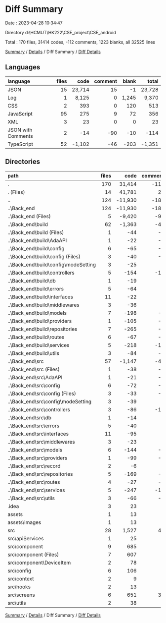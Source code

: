 # Diff Summary

Date : 2023-04-28 10:34:47

Directory d:\\HCMUT\\HK222\\CSE_project\\CSE_android

Total : 170 files,  31414 codes, -112 comments, 1223 blanks, all 32525 lines

[Summary](results.md) / [Details](details.md) / Diff Summary / [Diff Details](diff-details.md)

## Languages
| language | files | code | comment | blank | total |
| :--- | ---: | ---: | ---: | ---: | ---: |
| JSON | 15 | 23,714 | 15 | -1 | 23,728 |
| Log | 1 | 8,125 | 0 | 1,245 | 9,370 |
| CSS | 2 | 393 | 0 | 120 | 513 |
| JavaScript | 95 | 275 | 9 | 72 | 356 |
| XML | 3 | 23 | 0 | 0 | 23 |
| JSON with Comments | 2 | -14 | -90 | -10 | -114 |
| TypeScript | 52 | -1,102 | -46 | -203 | -1,351 |

## Directories
| path | files | code | comment | blank | total |
| :--- | ---: | ---: | ---: | ---: | ---: |
| . | 170 | 31,414 | -112 | 1,223 | 32,525 |
| . (Files) | 14 | 41,781 | 27 | 1,377 | 43,185 |
| .. | 124 | -11,930 | -182 | -278 | -12,390 |
| ..\\Back_end | 124 | -11,930 | -182 | -278 | -12,390 |
| ..\\Back_end (Files) | 5 | -9,420 | -90 | -14 | -9,524 |
| ..\\Back_end\\build | 62 | -1,363 | -46 | -61 | -1,470 |
| ..\\Back_end\\build (Files) | 1 | -44 | -6 | -1 | -51 |
| ..\\Back_end\\build\\AdaAPI | 1 | -22 | -1 | -1 | -24 |
| ..\\Back_end\\build\\config | 6 | -65 | -4 | -5 | -74 |
| ..\\Back_end\\build\\config (Files) | 3 | -40 | -4 | -3 | -47 |
| ..\\Back_end\\build\\config\\modeSetting | 3 | -25 | 0 | -2 | -27 |
| ..\\Back_end\\build\\controllers | 5 | -154 | -13 | -5 | -172 |
| ..\\Back_end\\build\\db | 1 | -19 | 0 | -1 | -20 |
| ..\\Back_end\\build\\errors | 5 | -64 | 0 | -5 | -69 |
| ..\\Back_end\\build\\interfaces | 11 | -22 | 0 | -11 | -33 |
| ..\\Back_end\\build\\middlewares | 3 | -36 | 0 | -3 | -39 |
| ..\\Back_end\\build\\models | 7 | -198 | -2 | -7 | -207 |
| ..\\Back_end\\build\\providers | 1 | -105 | -1 | -1 | -107 |
| ..\\Back_end\\build\\repositories | 7 | -265 | -3 | -7 | -275 |
| ..\\Back_end\\build\\routes | 6 | -67 | -4 | -6 | -77 |
| ..\\Back_end\\build\\services | 5 | -218 | -10 | -5 | -233 |
| ..\\Back_end\\build\\utils | 3 | -84 | -2 | -3 | -89 |
| ..\\Back_end\\src | 57 | -1,147 | -46 | -203 | -1,396 |
| ..\\Back_end\\src (Files) | 1 | -38 | -6 | -8 | -52 |
| ..\\Back_end\\src\\AdaAPI | 1 | -21 | -1 | -5 | -27 |
| ..\\Back_end\\src\\config | 6 | -72 | -4 | -10 | -86 |
| ..\\Back_end\\src\\config (Files) | 3 | -33 | -4 | -10 | -47 |
| ..\\Back_end\\src\\config\\modeSetting | 3 | -39 | 0 | 0 | -39 |
| ..\\Back_end\\src\\controllers | 3 | -86 | -12 | -18 | -116 |
| ..\\Back_end\\src\\db | 1 | -14 | 0 | -3 | -17 |
| ..\\Back_end\\src\\errors | 5 | -40 | 0 | -12 | -52 |
| ..\\Back_end\\src\\interfaces | 11 | -95 | 0 | -24 | -119 |
| ..\\Back_end\\src\\middlewares | 3 | -23 | 0 | -9 | -32 |
| ..\\Back_end\\src\\models | 6 | -144 | -1 | -22 | -167 |
| ..\\Back_end\\src\\providers | 1 | -99 | -2 | -11 | -112 |
| ..\\Back_end\\src\\record | 2 | -6 | 0 | 0 | -6 |
| ..\\Back_end\\src\\repositories | 5 | -169 | -6 | -30 | -205 |
| ..\\Back_end\\src\\routes | 4 | -27 | -2 | -12 | -41 |
| ..\\Back_end\\src\\services | 5 | -247 | -10 | -24 | -281 |
| ..\\Back_end\\src\\utils | 3 | -66 | -2 | -15 | -83 |
| .idea | 3 | 23 | 0 | 0 | 23 |
| assets | 1 | 13 | 0 | 2 | 15 |
| assets\\images | 1 | 13 | 0 | 2 | 15 |
| src | 28 | 1,527 | 43 | 122 | 1,692 |
| src\\apiServices | 1 | 25 | 0 | 4 | 29 |
| src\\component | 9 | 685 | 2 | 47 | 734 |
| src\\component (Files) | 7 | 607 | 2 | 44 | 653 |
| src\\component\\DeviceItem | 2 | 78 | 0 | 3 | 81 |
| src\\config | 6 | 106 | 0 | 13 | 119 |
| src\\context | 2 | 9 | 2 | 6 | 17 |
| src\\hooks | 2 | 13 | 1 | 7 | 21 |
| src\\screens | 6 | 651 | 38 | 38 | 727 |
| src\\utils | 2 | 38 | 0 | 7 | 45 |

[Summary](results.md) / [Details](details.md) / Diff Summary / [Diff Details](diff-details.md)